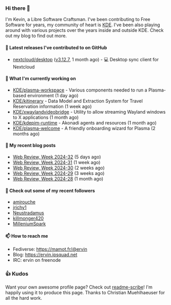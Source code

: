 ### Hi there 👋

I'm Kevin, a Libre Software Craftsman. I've been contributing to Free Software for years,
my community of heart is [KDE](https://kde.org). I've been also playing around with various
projects over the years inside and outside KDE. Check out my blog to find out more.

#### 🔭 Latest releases I've contributed to on GitHub

- [nextcloud/desktop](https://github.com/nextcloud/desktop) ([v3.12.7](https://github.com/nextcloud/desktop/releases/tag/v3.12.7), 1 month ago) - 💻 Desktop sync client for Nextcloud

#### 🌱 What I'm currently working on

- [KDE/plasma-workspace](https://github.com/KDE/plasma-workspace) - Various components needed to run a Plasma-based environment (1 day ago)
- [KDE/kitinerary](https://github.com/KDE/kitinerary) - Data Model and Extraction System for Travel Reservation information (1 week ago)
- [KDE/xwaylandvideobridge](https://github.com/KDE/xwaylandvideobridge) - Utility to allow streaming Wayland windows to X applications (1 month ago)
- [KDE/kdepim-runtime](https://github.com/KDE/kdepim-runtime) - Akonadi agents and resources (1 month ago)
- [KDE/plasma-welcome](https://github.com/KDE/plasma-welcome) - A friendly onboarding wizard for Plasma (2 months ago)

#### 📜 My recent blog posts

- [Web Review, Week 2024-32](https://ervin.ipsquad.net/blog/2024/08/09/web-review-week-2024-32/) (5 days ago)
- [Web Review, Week 2024-31](https://ervin.ipsquad.net/blog/2024/08/02/web-review-week-2024-31/) (1 week ago)
- [Web Review, Week 2024-30](https://ervin.ipsquad.net/blog/2024/07/26/web-review-week-2024-30/) (2 weeks ago)
- [Web Review, Week 2024-29](https://ervin.ipsquad.net/blog/2024/07/19/web-review-week-2024-29/) (3 weeks ago)
- [Web Review, Week 2024-28](https://ervin.ipsquad.net/blog/2024/07/12/web-review-week-2024-28/) (1 month ago)

#### 👯 Check out some of my recent followers

- [amirouche](https://github.com/amirouche)
- [jrichy1](https://github.com/jrichy1)
- [Neustradamus](https://github.com/Neustradamus)
- [killmonger420](https://github.com/killmonger420)
- [MilleniumSpark](https://github.com/MilleniumSpark)

#### 📫 How to reach me

- Fediverse: https://mamot.fr/@ervin
- Blog: https://ervin.ipsquad.net
- IRC: ervin on freenode

### 👍 Kudos

Want your own awesome profile page? Check out [readme-scribe](https://github.com/muesli/readme-scribe)!
I'm happily using it to produce this page. Thanks to Christian Muehlhaeuser for all the hard work.

